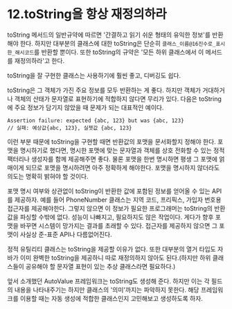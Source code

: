 # 12.toString을 항상 재정의하라

toString 메서드의 일반규약에 따르면 '간결하고 읽기 쉬운 형태의 유익한 정보'를 반환 해야 한다.
하지만 대부분의 클래스에 대한 toString은 단순히 ```클래스_이름@16진수로_표시한_해시코드```를 반환할 뿐이다.
또한 toString의 규약은 '모든 하위 클래스에서 이 메서드를 재정의하라'고 한다.

toString을 잘 구현한 클래스는 사용하기에 훨씬 좋고, 디버깅도 쉽다.

toString은 그 객체가 가진 주요 정보를 모두 반환하는 게 좋다. 하지만 객체가 거대하거나 객체의 산태가 문자열로 표현하기에 적합하지 않다면 무리가 있다. 다음은 toString에 주요 정보가 담기지 않았을 때 문제가 되는 대표적인 예이다.
```
Assertion failure: expected {abc, 123} but was {abc, 123}
// 실패: 예상값{abc, 123}, 실젯값 {abc, 123}
```

이런 부분 때문에 toString을 구현할 때면 반환값의 포맷을 문서화할지 정해야 한다. 포맷을 명시하기로 했다면, 명시한 포맷에 맞는 문자열과 객체를 상호 전화할 수 있는 정적 팩터리나 생성자를 함께 제공해주면 좋다.
물론 포맷을 한번 명시하면 평생 그 포맷에 얽매이게 되므로 포맷을 명시하려면 아주 정확하게 해야한다. 포맷을 명시하지 않더라도 의도는 명확히 밝혀야 할 것이다.

포맷 명시 여부와 상관없이 toString이 반환한 값에 포함된 정보를 얻어올 수 있는 API를 제공하자. 예를 들어 PhoneNumber 클래스는 지역 코드, 프리픽스, 가입자 번호용 접근자를 제공해야한다. 그렇지 않으면 이 정보가 필요한 프로그래머는 toString의 반환값을 파싱할 수밖에 없다. 성능이 나빠지고, 필요하지도 않은 작업이다. 게다가 향후 포맷을 바꾸면 시스템이 망가지는 결과를 초래할 수 있다. 접근자를 제공하지 않으면 그 포맷이 사실상 준-표준 API나 다름없어진다.

정적 유틸리티 클래스는 toString을 제공할 이유가 없다. 또한 대부분의 열거 타입도 자바가 이미 완벽한 toString을 제공하니 따로 재정의하지 않아도 된다.(하지만 하위 클래스들이 공유해야 할 문자열 표현이 있는 추상 클래스라면 필요하다.)

앞서 소개했던 AutoValue 프레임워크는 toString도 생성해 준다. 하지만 이는 각 필드의 내용을 나타내주기는 하지만 클래스의 '의미'까지는 파악하지 못한다. 해당 프레임워크를 이용할 때는 자동 생성에 적합한 클래스인지 고민해보고 생성하도록 하자.